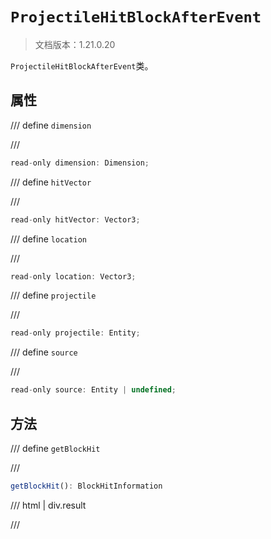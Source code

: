 # `ProjectileHitBlockAfterEvent`

> 文档版本：1.21.0.20

`ProjectileHitBlockAfterEvent`类。

## 属性

/// define
`dimension`


///

```js
read-only dimension: Dimension;
```


/// define
`hitVector`


///

```js
read-only hitVector: Vector3;
```


/// define
`location`


///

```js
read-only location: Vector3;
```


/// define
`projectile`


///

```js
read-only projectile: Entity;
```


/// define
`source`


///

```js
read-only source: Entity | undefined;
```


## 方法

/// define
`getBlockHit`


///

```js
getBlockHit(): BlockHitInformation
```

/// html | div.result

///

